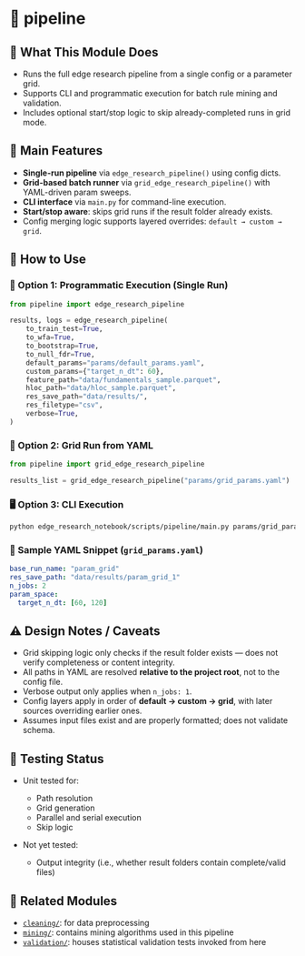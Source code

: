 # 📂 pipeline

## 🧠 What This Module Does
- Runs the full edge research pipeline from a single config or a parameter grid.
- Supports CLI and programmatic execution for batch rule mining and validation.
- Includes optional start/stop logic to skip already-completed runs in grid mode.

## 🧰 Main Features
- **Single-run pipeline** via `edge_research_pipeline()` using config dicts.
- **Grid-based batch runner** via `grid_edge_research_pipeline()` with YAML-driven param sweeps.
- **CLI interface** via `main.py` for command-line execution.
- **Start/stop aware**: skips grid runs if the result folder already exists.
- Config merging logic supports layered overrides: `default → custom → grid`.

## 🚀 How to Use

### 🔧 Option 1: Programmatic Execution (Single Run)
```python
from pipeline import edge_research_pipeline

results, logs = edge_research_pipeline(
    to_train_test=True,
    to_wfa=True,
    to_bootstrap=True,
    to_null_fdr=True,
    default_params="params/default_params.yaml",
    custom_params={"target_n_dt": 60},
    feature_path="data/fundamentals_sample.parquet",
    hloc_path="data/hloc_sample.parquet",
    res_save_path="data/results/",
    res_filetype="csv",
    verbose=True,
)
```

### 🔁 Option 2: Grid Run from YAML

```python
from pipeline import grid_edge_research_pipeline

results_list = grid_edge_research_pipeline("params/grid_params.yaml")
```

### 🖥️ Option 3: CLI Execution

```bash
python edge_research_notebook/scripts/pipeline/main.py params/grid_params.yaml
```

### 📄 Sample YAML Snippet (`grid_params.yaml`)

```yaml
base_run_name: "param_grid"
res_save_path: "data/results/param_grid_1"
n_jobs: 2
param_space:
  target_n_dt: [60, 120]
```

## ⚠️ Design Notes / Caveats

* Grid skipping logic only checks if the result folder exists — does not verify completeness or content integrity.
* All paths in YAML are resolved **relative to the project root**, not to the config file.
* Verbose output only applies when `n_jobs: 1`.
* Config layers apply in order of **default → custom → grid**, with later sources overriding earlier ones.
* Assumes input files exist and are properly formatted; does not validate schema.

## 🧪 Testing Status

* Unit tested for:

  * Path resolution
  * Grid generation
  * Parallel and serial execution
  * Skip logic
* Not yet tested:

  * Output integrity (i.e., whether result folders contain complete/valid files)

## 🔗 Related Modules

* [`cleaning/`](../cleaning): for data preprocessing
* [`mining/`](../mining): contains mining algorithms used in this pipeline
* [`validation/`](../validation): houses statistical validation tests invoked from here

